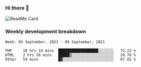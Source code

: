 ### Hi there 👋

<!--
**itzcy/itzcy** is a ✨ _special_ ✨ repository because its `README.md` (this file) appears on your GitHub profile.

Here are some ideas to get you started:

- 🔭 I’m currently working on ...
- 🌱 I’m currently learning ...
- 👯 I’m looking to collaborate on ...
- 🤔 I’m looking for help with ...
- 💬 Ask me about ...
- 📫 How to reach me: ...
- 😄 Pronouns: ...
- ⚡ Fun fact: ...
-->
![ReadMe Card](https://github-readme-stats.vercel.app/api?username=itzcy&show_icons=true&title_color=2d3198&icon_color=797cb8&text_color=24292e&bg_color=f6f8fa)

### Weekly development breakdown
<!--START_SECTION:waka-->
```text
Week: 03 September, 2021 - 09 September, 2021

PHP     10 hrs 14 mins  ██████████████████░░░░░░░   72.22 % 
HTML    2 hrs 56 mins   █████▒░░░░░░░░░░░░░░░░░░░   20.76 % 
Other   59 mins         █▓░░░░░░░░░░░░░░░░░░░░░░░   07.02 % 
```
<!--END_SECTION:waka-->
